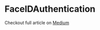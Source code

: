 # FaceIDAuthentication

Checkout full article on [Medium](https://medium.com/@alam.shahrukh786/integrating-face-id-touch-id-3ab409c72519)
